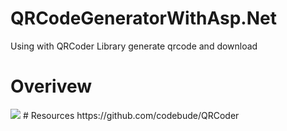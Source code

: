 # QRCodeGeneratorWithAsp.Net
Using with QRCoder Library generate qrcode and download
# Overivew
<img src="https://www.hizliresim.com/7kqnpxy">
# Resources
https://github.com/codebude/QRCoder
